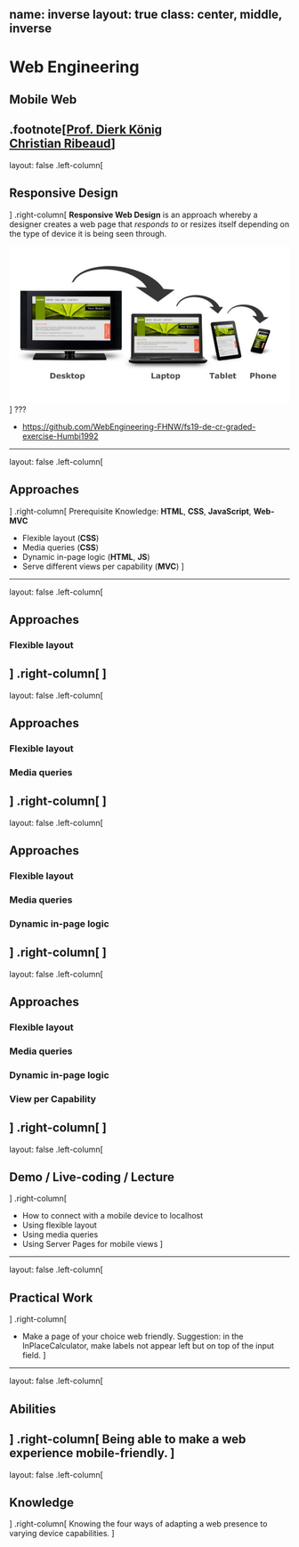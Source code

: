name: inverse
layout: true
class: center, middle, inverse
---
# Web Engineering
## Mobile Web

.footnote[<a href="mailto:dierk.koenig@fhnw.ch">Prof. Dierk König</a><br /><a href="mailto:christian.ribeaud@fhnw.ch">Christian Ribeaud</a>]
---
layout: false
.left-column[
  ## Responsive Design
]
.right-column[
**Responsive Web Design** is an approach whereby a designer creates a web page that _responds to_ or resizes itself depending on the type of device it is being seen through.

![fh_responsive_design](responsive_design.jpg "Responsive Design")
]
???
- https://github.com/WebEngineering-FHNW/fs19-de-cr-graded-exercise-Humbi1992
---
layout: false
.left-column[
  ## Approaches
]
.right-column[
Prerequisite Knowledge: **HTML**, **CSS**, **JavaScript**, **Web-MVC**
- Flexible layout (**CSS**)
- Media queries (**CSS**)
- Dynamic in-page logic (**HTML**, **JS**)
- Serve different views per capability (**MVC**)
]
---
layout: false
.left-column[
  ## Approaches
  ### Flexible layout
]
.right-column[
]
---
layout: false
.left-column[
  ## Approaches
  ### Flexible layout
  ### Media queries
]
.right-column[
]
---
layout: false
.left-column[
  ## Approaches
  ### Flexible layout
  ### Media queries
  ### Dynamic in-page logic
]
.right-column[
]
---
layout: false
.left-column[
  ## Approaches
  ### Flexible layout
  ### Media queries
  ### Dynamic in-page logic
  ### View per Capability
]
.right-column[
]
---
layout: false
.left-column[
  ## Demo / Live-coding / Lecture
]
.right-column[
- How to connect with a mobile device to localhost
- Using flexible layout
- Using media queries
- Using Server Pages for mobile views
]
---
layout: false
.left-column[
  ## Practical Work
]
.right-column[
- Make a page of your choice web friendly. Suggestion: in the InPlaceCalculator, make labels not appear left but on top of the input field.
]
---
layout: false
.left-column[
  ## Abilities
]
.right-column[
Being able to make a web experience mobile-friendly.
]
---
layout: false
.left-column[
  ## Knowledge
]
.right-column[
Knowing the four ways of adapting a web presence to varying
device capabilities.
]
